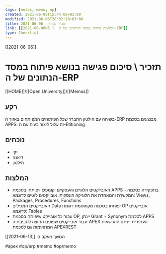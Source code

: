 ```yaml
---
tags: [notes, memo, op]
created: 2021-06-06T15:44:00+03:00
modified: 2021-06-06T20:32:18+03:00
title: תזכיר עבודה  2021-06-06
link: [[2021-06-06N3 |  המלצות פיתוח במסד הנתונים של ה-ERP]]
type: Checklist
---
```


[[2021-06-06]]
#  תזכיר \ סיכום פגישה בנושא פיתוח במסד הנתונים של ה-ERP
[[HOME]]/[[Open University]]/[[Memos]]

## רקע
בשיחה עם הילטון התברר שכל הפיתוחים המפותחים באזור ה-ERP מבוצעים בסכמת APPS.
זה עלול ליצור בעיה עם ה-Etitioning 
## נוכחים
- יקי
- דיאנה
- הילטון
## המלצות
- האובייקטים הלוגיים והעסקיים יקומפלו ויפותחו בסכמת APPS - בתפקידה כסכמה המקשרת והמאחדת את הלוגיקה העסקית. 
אובייקטים לוגיים לדוגמא:  Views, Packages, Procedures, Functions  
- האובייקטים המכילים Data יפותחו בסכמה מקוסטמת דוגמת OP
אובייקטים לדוגמא: Tables
- עבור כל אובייקט שיפותח בסכמת OP, יינתן Grant + Synonym לסכמת APPS
- עבור אובייקטים שפונים החוצה לסביבת ה-APEX העתידית יינתנו ההרשאות המתאימות גם לסכמת APEXREST
 
 
המשך מעקב ב: [[2021-06-13]] 

#apex 
#op/erp 
#memo 
#op/memo
